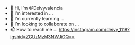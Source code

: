 - 👋 Hi, I’m @Deivyvalencia
- 👀 I’m interested in ...
- 🌱 I’m currently learning ...
- 💞️ I’m looking to collaborate on ...
- 📫 How to reach me ...
https://instagram.com/deivy_1118?igshid=ZGUzMzM3NWJiOQ==
<!---
Deivyvalencia/Deivyvalencia is a ✨ special ✨ repository because its `README.md` (this file) appears on your GitHub profile.
You can click the Preview link to take a look at your changes.
--->
